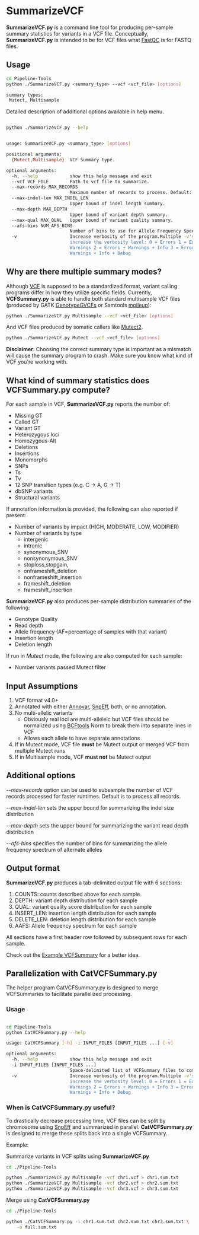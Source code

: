 # SummarizeVCF
**SummarizeVCF.py** is a command line tool for producing per-sample summary statistics for variants in a VCF file.
Conceptually, **SummarizeVCF.py** is intended to be for VCF files what [FastQC] is for FASTQ files.

## Usage

``` sh
cd Pipeline-Tools
python ./SummarizeVCF.py <summary_type> --vcf <vcf_file> [options]

summary types:
 Mutect, Multisample

```

Detailed description of additional options available in help menu.

``` sh

python ./SummarizeVCF.py --help


usage: SummarizeVCF.py <summary_type> [options]

positional arguments:
  {Mutect,Multisample}  VCF Summary type.

optional arguments:
  -h, --help            show this help message and exit
  --vcf VCF_FILE        Path to vcf file to summarize.
  --max-records MAX_RECORDS
                        Maximum number of records to process. Default: ALL.
  --max-indel-len MAX_INDEL_LEN
                        Upper bound of indel length summary.
  --max-depth MAX_DEPTH
                        Upper bound of variant depth summary.
  --max-qual MAX_QUAL   Upper bound of variant quality summary.
  --afs-bins NUM_AFS_BINS
                        Number of bins to use for Allele Frequency Spectrum.
  -v                    Increase verbosity of the program.Multiple -v's
                        increase the verbosity level: 0 = Errors 1 = Errors +
                        Warnings 2 = Errors + Warnings + Info 3 = Errors +
                        Warnings + Info + Debug
```

## Why are there multiple summary modes?

Although [VCF] is supposed to be a standardized format, variant calling programs differ in how they utilize specific fields.
Currently, **VCFSummary.py** is able to handle both standard multisample VCF files (produced by GATK [GenotypeGVCFs] or Samtools [mpileup]):

``` sh
python ./SummarizeVCF.py Multisample --vcf <vcf_file> [options]
```

And VCF files produced by somatic callers like [Mutect2].

``` sh
python ./SummarizeVCF.py Mutect --vcf <vcf_file> [options]
```
**Disclaimer**: Choosing the correct summary type is important as a mismatch will cause the summary program to crash.
Make sure you know what kind of VCF you're working with. 

## What kind of summary statistics does VCFSummary.py compute?
For each sample in VCF, **SummarizeVCF.py** reports the number of:
* Missing GT 
* Called GT 
* Variant GT 
* Heterozygous loci
* Homozygous-Alt 
* Deletions 
* Insertions
* Monomorphs 
* SNPs 
* Ts 
* Tv
* 12 SNP transition types (e.g. C -> A, G -> T)
* dbSNP variants
* Structural variants

If annotation information is provided, the following can also reported if present:
* Number of variants by impact (HIGH, MODERATE, LOW, MODIFIER)
* Number of variants by type
    * intergenic
    * intronic 
    * synonymous_SNV 
    * nonsynonymous_SNV 
    * stoploss,stopgain,
    * onframeshift_deletion
    * nonframeshift_insertion
    * frameshift_deletion
    * frameshift_insertion
    
 **SummarizeVCF.py** also produces per-sample distribution summaries of the following:
* Genotype Quality
* Read depth
* Allele frequency (AF=percentage of samples with that variant)
* Insertion length
* Deletion length

If run in *Mutect* mode, the following are also computed for each sample:
* Number variants passed Mutect filter


## Input Assumptions

1. VCF format v4.0+
2. Annotated with either [Annovar], [SnpEff], both, or no annotation.
3. No multi-allelic variants
    * Obviously real loci are multi-alleleic but VCF files should be normalized using [BCFtools] Norm to break them into separate lines in VCF
    * Allows each allele to have separate annotations
4. If in Mutect mode, VCF file **must** be Mutect output or merged VCF from multiple Mutect runs
5. If in Multisample mode, VCF **must not** be Mutect output

## Additional options
*--max-records* option can be used to subsample the number of VCF records processed for faster runtimes. Default is to process all records.

*--max-indel-len* sets the upper bound for summarizing the indel size distribution

*--max-depth* sets the upper bound for summarizing the variant read depth distribution

*--afs-bins* specifies the number of bins for summarizing the allele frequency spectrum of alternate alleles

## Output format

**SummarizeVCF.py** produces a tab-delimited output file with 6 sections:
1. COUNTS: counts described above for each sample.
2. DEPTH: variant depth distribution for each sample
3. QUAL:  variant quality score distribution for each sample
4. INSERT_LEN: insertion length distribution for each sample
5. DELETE_LEN: deletion length distribution for each sample
6. AAFS: Allele frequency spectrum for each sample

All sections have a first header row followed by subsequent rows for each sample. 

Check out the [Example VCFSummary](./vcf_summary_example.txt) for a better idea.

## Parallelization with CatVCFSummary.py
The helper program CatVCFSummary.py is designed to merge VCFSummaries to facilitate parallelized processing.

### Usage

``` sh

cd Pipeline-Tools
python CatVCFSummary.py --help

usage: CatVCFSummary [-h] -i INPUT_FILES [INPUT_FILES ...] [-v]

optional arguments:
  -h, --help            show this help message and exit
  -i INPUT_FILES [INPUT_FILES ...]
                        Space-delimited list of VCFSummary files to combine
  -v                    Increase verbosity of the program.Multiple -v's
                        increase the verbosity level: 0 = Errors 1 = Errors +
                        Warnings 2 = Errors + Warnings + Info 3 = Errors +
                        Warnings + Info + Debug
```

### When is CatVCFSummary.py useful?
To drastically decrease processing time, VCF files can be split by chromosome using [SnpEff] and summarized in parallel. 
**CatVCFSummary.py** is designed to merge these splits back into a single VCFSummary.

Example:

Summarize variants in VCF splits using **SummarizeVCF.py**
``` sh
cd ./Pipeline-Tools

python ./SummarizeVCF.py Multisample -vcf chr1.vcf > chr1.sum.txt
python ./SummarizeVCF.py Multisample -vcf chr2.vcf > chr2.sum.txt
python ./SummarizeVCF.py Multisample -vcf chr3.vcf > chr3.sum.txt
```
Merge using **CatVCFSummary.py**

``` sh
cd ./Pipeline-Tools

python ./CatVCFSummary.py -i chr1.sum.txt chr2.sum.txt chr3.sum.txt \
    -o full.sum.txt
```

[VCF]:http://www.internationalgenome.org/wiki/Analysis/Variant%20Call%20Format/vcf-variant-call-format-version-40/
[Annovar]:http://annovar.openbioinformatics.org/en/latest/
[SnpEff]:http://snpeff.sourceforge.net/
[BCFTools]:https://samtools.github.io/bcftools/
[FastQC]:https://www.bioinformatics.babraham.ac.uk/projects/fastqc/
[Mutect2]:https://software.broadinstitute.org/gatk/documentation/tooldocs/3.8-0/org_broadinstitute_gatk_tools_walkers_cancer_m2_MuTect2.php
[GenotypeGVCFs]:https://software.broadinstitute.org/gatk/documentation/tooldocs/3.8-0/org_broadinstitute_gatk_tools_walkers_variantutils_GenotypeGVCFs.php
[mpileup]:http://samtools.sourceforge.net/mpileup.shtml

